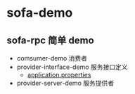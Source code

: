 # sofa-demo

## sofa-rpc 简单 demo

- comsumer-demo 消费者
- provider-interface-demo 服务接口定义
    - [application.properties](./provider-server-demo/src/main/resources/application.properties)
- provider-server-demo 服务提供者
